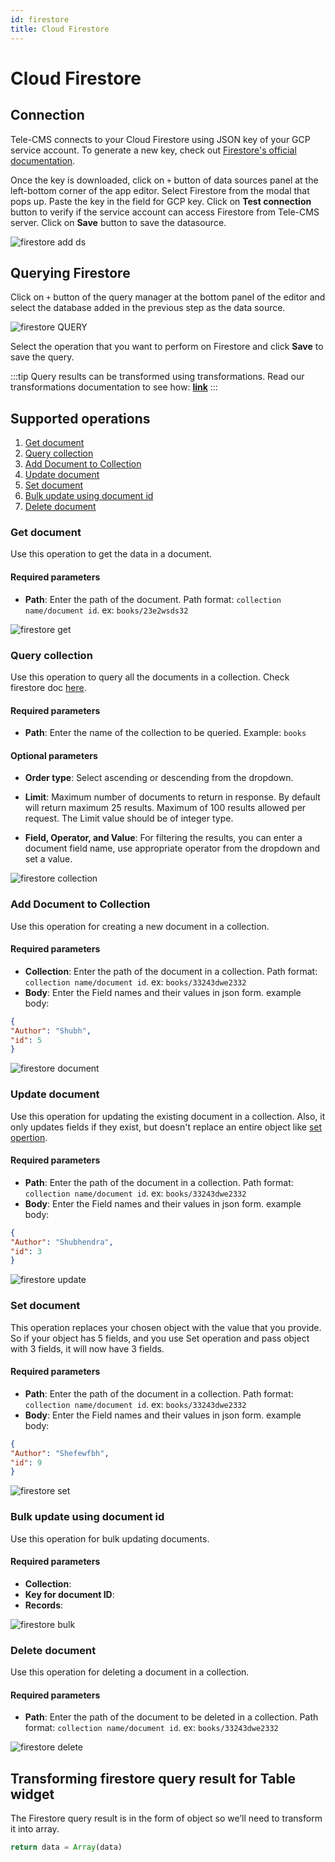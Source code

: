 ```yaml
---
id: firestore
title: Cloud Firestore
---
```


# Cloud Firestore

## Connection

Tele-CMS connects to your Cloud Firestore using JSON key of your GCP service account.
To generate a new key, check out [Firestore's official documentation](https://cloud.google.com/iam/docs/creating-managing-service-account-keys#iam-service-account-keys-create-console).

Once the key is downloaded, click on `+` button of data sources panel at the left-bottom corner of the app editor. Select Firestore from the modal that pops up. Paste the key in the field for GCP key. Click on **Test connection** button to verify if the service account can access Firestore from Tele-CMS server. Click on **Save** button to save the datasource.

<img className="screenshot-full" src="/img/datasource-reference/firestore/add-ds-firestore.gif"  alt="firestore add ds"/>

## Querying Firestore

Click on `+` button of the query manager at the bottom panel of the editor and select the database added in the previous step as the data source.

<img className="screenshot-full" src="/img/datasource-reference/firestore/firestore-query.png" alt="firestore QUERY" />

Select the operation that you want to perform on Firestore and click **Save** to save the query.

:::tip
Query results can be transformed using transformations. Read our transformations documentation to see how: **[link](/docs/tutorial/transformations)**
:::

## Supported operations

1. [Get document](#get-document)
2. [Query collection](#query-collection)
3. [Add Document to Collection](#add-document-to-collection)
4. [Update document](#update-document)
5. [Set document](#set-document)
6. [Bulk update using document id](#bulk-update-using-document-id)
7. [Delete document](#delete-document)

### Get document

Use this operation to get the data in a document.

#### Required parameters

- **Path**: Enter the path of the document. Path format: `collection name/document id`. ex: `books/23e2wsds32`

<img className="screenshot-full" src="/img/datasource-reference/firestore/get.png" alt="firestore get" />

### Query collection

Use this operation to query all the documents in a collection. Check firestore doc [here](https://firebase.google.com/docs/reference/js/v8/firebase.database.Query).

#### Required parameters

- **Path**: Enter the name of the collection to be queried. Example: `books`

#### Optional parameters

- **Order type**: Select ascending or descending from the dropdown.

- **Limit**: Maximum number of documents to return in response. By default will return maximum 25 results. Maximum of 100 results allowed per request. The Limit value should be of integer type.

- **Field, Operator, and Value**: For filtering the results, you can enter a document field name, use appropriate operator from the dropdown and set a value.

<img className="screenshot-full" src="/img/datasource-reference/firestore/query-collection.png" alt="firestore collection"/>

### Add Document to Collection

Use this operation for creating a new document in a collection.

#### Required parameters

- **Collection**: Enter the path of the document in a collection. Path format: `collection name/document id`. ex: `books/33243dwe2332`
- **Body**: Enter the Field names and their values in json form. example body:

```json
{
"Author": "Shubh",
"id": 5
}
```

<img className="screenshot-full" src="/img/datasource-reference/firestore/add-document.png" alt="firestore document" />

### Update document

Use this operation for updating the existing document in a collection. Also, it only updates fields if they exist, but doesn't replace an entire object like [set opertion](#set-document).

#### Required parameters

- **Path**: Enter the path of the document in a collection. Path format: `collection name/document id`. ex: `books/33243dwe2332`
- **Body**: Enter the Field names and their values in json form. example body:

```json
{
"Author": "Shubhendra",
"id": 3
}
```

<img className="screenshot-full" src="/img/datasource-reference/firestore/update.png" alt="firestore update" />

### Set document

This operation replaces your chosen object with the value that you provide. So if your object has 5 fields, and you use Set operation and pass object with 3 fields, it will now have 3 fields.

#### Required parameters

- **Path**: Enter the path of the document in a collection. Path format: `collection name/document id`. ex: `books/33243dwe2332`
- **Body**: Enter the Field names and their values in json form. example body:

```json
{
"Author": "Shefewfbh",
"id": 9
}
```

<img className="screenshot-full" src="/img/datasource-reference/firestore/set.png" alt="firestore set" />

### Bulk update using document id

Use this operation for bulk updating documents.

#### Required parameters

- **Collection**:
- **Key for document ID**:
- **Records**:

<img className="screenshot-full" src="/img/datasource-reference/firestore/bulk.png" alt="firestore bulk" />

### Delete document

Use this operation for deleting a document in a collection.

#### Required parameters

- **Path**: Enter the path of the document to be deleted in a collection. Path format: `collection name/document id`. ex: `books/33243dwe2332`

<img className="screenshot-full" src="/img/datasource-reference/firestore/delete.png" alt="firestore delete"/>

## Transforming firestore query result for Table widget

The Firestore query result is in the form of object so we’ll need to transform it into array.

```js
return data = Array(data)
```
